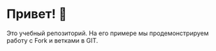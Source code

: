 # Привет! 👋

Это учебный репозиторий. На его примере мы продемонстрируем работу с Fork и ветками в GIT. 